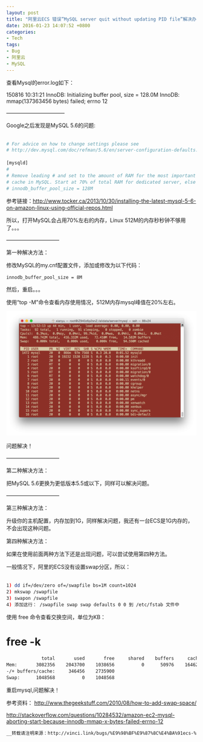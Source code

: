 ```yaml
---
layout: post
title: "阿里云ECS 错误”MySQL server quit without updating PID file”解决办法"
date: 2016-01-23 14:07:52 +0800
categories:
- Tech
tags: 
- Bug
- 阿里云
- MySQL
---
```



查看Mysql的error.log如下：

150816 10:31:21 InnoDB: Initializing buffer pool, size = 128.0M
InnoDB: mmap(137363456 bytes) failed; errno 12

———————————

Google之后发现是MySQL 5.6的问题:

``` bash

# For advice on how to change settings please see
# http://dev.mysql.com/doc/refman/5.6/en/server-configuration-defaults.html

[mysqld]
#
# Remove leading # and set to the amount of RAM for the most important data
# cache in MySQL. Start at 70% of total RAM for dedicated server, else 10%.
# innodb_buffer_pool_size = 128M

```

参考链接：http://www.tocker.ca/2013/10/30/installing-the-latest-mysql-5-6-on-amazon-linux-using-official-repos.html

 

所以，打开MySQL会占用70%左右的内存，Linux 512M的内存秒秒钟不够用了。。。

 

——————————

第一种解决方法：

修改MySQL的my.cnf配置文件，添加或修改为以下代码：

``` bash
innodb_buffer_pool_size = 8M

```

然后，重启。。。

使用“top -M”命令查看内存使用情况，512M内存mysql峰值在20%左右。

![image](/uploads/mysql-quit-without-updating-pid.png)

问题解决！

——————————

第二种解决方法：

把MySQL 5.6更换为更低版本5.5或以下，同样可以解决问题。

——————————

第三种解决方法：

升级你的主机配置，内存加到1G，同样解决问题，我还有一台ECS是1G内存的，不会出现这种问题。

 

第四种解决方法：

如果在使用前面两种方法下还是出现问题，可以尝试使用第四种方法。

一般情况下，阿里的ECS没有设置swap分区，所以：

``` bash

1) dd if=/dev/zero of=/swapfile bs=1M count=1024
2) mkswap /swapfile
3) swapon /swapfile
4) 添加这行： /swapfile swap swap defaults 0 0 到 /etc/fstab 文件中

``` 
使用 free 命令查看交换空间，单位为KB：

# free -k
``` bash
             total       used       free     shared    buffers     cached
Mem:       3082356    2043700    1038656          0      50976    1646268
-/+ buffers/cache:     346456    2735900
Swap:      1048568          0    1048568

``` 

重启mysql,问题解决！

 

参考资料：
http://www.thegeekstuff.com/2010/08/how-to-add-swap-space/

 
http://stackoverflow.com/questions/10284532/amazon-ec2-mysql-aborting-start-because-innodb-mmap-x-bytes-failed-errno-12

``` bash
__转载请注明来源：http://vinci.link/bugs/%E9%98%BF%E9%87%8C%E4%BA%91ecs-%E9%94%99%E8%AF%AFmysql-server-quit-without-updating-pid-file%E8%A7%A3%E5%86%B3%E5%8A%9E%E6%B3%95/

``` 
 

